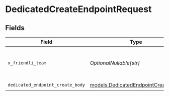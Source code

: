 # DedicatedCreateEndpointRequest


## Fields

| Field                                                                          | Type                                                                           | Required                                                                       | Description                                                                    |
| ------------------------------------------------------------------------------ | ------------------------------------------------------------------------------ | ------------------------------------------------------------------------------ | ------------------------------------------------------------------------------ |
| `x_friendli_team`                                                              | *OptionalNullable[str]*                                                        | :heavy_minus_sign:                                                             | ID of team to run requests as (optional parameter).                            |
| `dedicated_endpoint_create_body`                                               | [models.DedicatedEndpointCreateBody](../models/dedicatedendpointcreatebody.md) | :heavy_check_mark:                                                             | N/A                                                                            |
